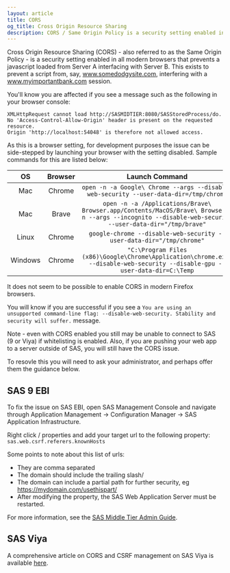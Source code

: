 ```yaml
---
layout: article
title: CORS
og_title: Cross Origin Resource Sharing 
description: CORS / Same Origin Policy is a security setting enabled in all modern browsers to present cross site scripting attacks.
---
```

Cross Origin Resource Sharing (CORS) - also referred to as the Same Origin Policy - is a security setting enabled in all modern browsers that prevents a javascript loaded from Server A interfacing with Server B.  This exists to prevent a script from, say, www.somedodgysite.com, interfering with a www.myimportantbank.com session.

You'll know you are affected if you see a message such as the following in your browser console:

```
XMLHttpRequest cannot load http://SASMIDTIER:8080/SASStoredProcess/do.
No 'Access-Control-Allow-Origin' header is present on the requested resource.
Origin 'http://localhost:54048' is therefore not allowed access.
```

As this is a browser setting, for development purposes the issue can be side-stepped by launching your browser with the setting disabled.  Sample commands for this are listed below:


| OS    | Browser | Launch Command|
|:---:|:---:|:--:|
| Mac   | Chrome  | `open -n -a Google\ Chrome --args --disable-web-security --user-data-dir=/tmp/chrome` |
| Mac   | Brave   | `open -n -a /Applications/Brave\ Browser.app/Contents/MacOS/Brave\ Browser -n --args --incognito --disable-web-security  --user-data-dir="/tmp/brave"` |
| Linux | Chrome  | `google-chrome --disable-web-security --user-data-dir="/tmp/chrome"`|
|Windows|Chrome|`"C:\Program Files (x86)\Google\Chrome\Application\chrome.exe" --disable-web-security --disable-gpu --user-data-dir=C:\Temp`|

It does not seem to be possible to enable CORS in modern Firefox browsers.

You will know if you are successful if you see a `You are using an unsupported command-line flag: --disable-web-security. Stability and security will suffer.` message.

Note - even with CORS enabled you still may be unable to connect to SAS (9 or Viya) if whitelisting is enabled. Also, if you are pushing your web app to a server outside of SAS, you will still have the CORS issue. 

To resovle this you will need to ask your administrator, and perhaps offer them the guidance below.

## SAS 9 EBI

To fix the issue on SAS EBI, open SAS Management Console and navigate through Application Management -> Configuration Manager -> SAS Application Infrastructure.

Right click / properties and add your target url to the following property: `sas.web.csrf.referers.knownHosts`

Some points to note about this list of urls:

* They are comma separated
* The domain should include the trailing slash/ 
* The domain can include a partial path for further security, eg https://mydomain.com/usethispart/
* After modifying the property, the SAS Web Application Server must be restarted.

For more information, see the [SAS Middle Tier Admin Guide](https://documentation.sas.com/doc/en/bicdc/9.4/bimtag/p1xtsni38p58t3n1ljd2fy4c3joz.htm).

## SAS Viya

A comprehensive article on CORS and CSRF management on SAS Viya is available [here](https://communities.sas.com/t5/SAS-Communities-Library/All-about-CORS-and-CSRF-for-developing-web-applications-with-the/ta-p/791124).

